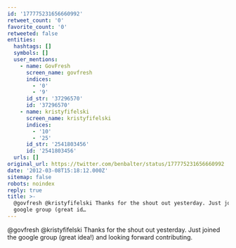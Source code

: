 ```yaml
---
id: '177775231656660992'
retweet_count: '0'
favorite_count: '0'
retweeted: false
entities:
  hashtags: []
  symbols: []
  user_mentions:
    - name: GovFresh
      screen_name: govfresh
      indices:
        - '0'
        - '9'
      id_str: '37296570'
      id: '37296570'
    - name: kristyfifelski
      screen_name: kristyfifelski
      indices:
        - '10'
        - '25'
      id_str: '2541803456'
      id: '2541803456'
  urls: []
original_url: https://twitter.com/benbalter/status/177775231656660992
date: '2012-03-08T15:18:12.000Z'
sitemap: false
robots: noindex
reply: true
title: >-
  @govfresh @kristyfifelski Thanks for the shout out yesterday. Just joined the
  google group (great id…
---
```


@govfresh @kristyfifelski Thanks for the shout out yesterday. Just joined the google group (great idea!) and looking forward contributing.